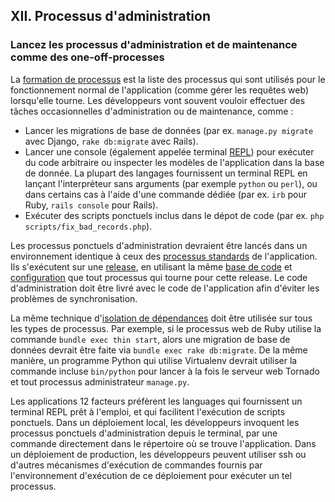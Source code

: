 ## XII. Processus d'administration
### Lancez les processus d'administration et de maintenance comme des one-off-processes

La [formation de processus](./concurrency) est la liste des processus qui sont utilisés pour le fonctionnement normal de l'application (comme gérer les requêtes web) lorsqu'elle tourne. Les développeurs vont souvent vouloir effectuer des tâches occasionnelles d'administration ou de maintenance, comme :

* Lancer les migrations de base de données (par ex. `manage.py migrate` avec Django, `rake db:migrate` avec Rails).
* Lancer une console (également appelée terminal [REPL](http://en.wikipedia.org/wiki/Read-eval-print_loop)) pour exécuter du code arbitraire ou inspecter les modèles de l'application dans la base de donnée. La plupart des langages fournissent un terminal REPL en lançant l'interpréteur sans arguments (par exemple `python` ou `perl`), ou dans certains cas à l'aide d'une commande dédiée (par ex. `irb` pour Ruby, `rails console` pour Rails).
* Exécuter des scripts ponctuels inclus dans le dépot de code (par ex. `php scripts/fix_bad_records.php`).

Les processus ponctuels d'administration devraient être lancés dans un environnement identique à ceux des [processus standards](./processes) de l'application. Ils s'exécutent sur une [release](./build-release-run), en utilisant la même [base de code](./codebase) et [configuration](./config) que tout processus qui tourne pour cette release. Le code d'administration doit être livré avec le code de l'application afin d'éviter les problèmes de synchronisation.

La même technique d'[isolation de dépendances](./dependencies) doit être utilisée sur tous les types de processus. Par exemple, si le processus web de Ruby utilise la commande `bundle exec thin start`, alors une migration de base de données devrait être faite via `bundle exec rake db:migrate`. De la même manière, un programme Python qui utilise Virtualenv devrait utiliser la commande incluse `bin/python` pour lancer à la fois le serveur web Tornado et tout processus administrateur `manage.py`.

Les applications 12 facteurs préfèrent les languages qui fournissent un terminal REPL prêt à l'emploi, et qui facilitent l'exécution de scripts ponctuels. Dans un déploiement local, les développeurs invoquent les processus ponctuels d'administration depuis le terminal, par une commande directement dans le répertoire où se trouve l'application. Dans un déploiement de production, les développeurs peuvent utiliser ssh ou d'autres mécanismes d'exécution de commandes fournis par l'environnement d'exécution de ce déploiement pour exécuter un tel processus.
